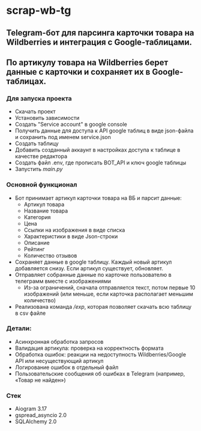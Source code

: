 # scrap-wb-tg

## Telegram-бот для парсинга карточки товара на Wildberries и интеграция с Google-таблицами. 
## По артикулу товара на Wildberries берет данные с карточки и сохраняет их в Google-таблицах.

### Для запуска проекта
- Скачать проект
- Установить зависимости
- Создать "Service account" в google console
- Получить данные для доступа к API google таблиц в виде json-файла и сохранить под именем service.json
- Создать таблицу
- Добавить созданный аккаунт в настройках доступа к таблице в качестве редактора
- Создать файл .env, где прописать BOT_API и ключ google таблицы
- Запустить _main.py_

### Основной функционал
- Бот принимает артикул карточки товара на ВБ и парсит данные:
  - Артикул товара
  - Название товара
  - Категория
  - Цена
  - Ссылки на изображения в виде списка 
  - Характеристики в виде Json-строки
  - Описание
  - Рейтинг
  - Количество отзывов
- Сохраняет данные в google таблицу. Каждый новый артикул добавляется снизу.
Если артикул существует, обновляет.
- Отправляет собранные данные по карточке пользователю в телеграмм вместе с изображениями
  - Из-за ограничений, сначала отправляется текст, потом первые 10 изображений (или меньше, если карточка располагает меньшим количество)
- Реализована команда _/exp_, которая позволяет скачать всю таблицу в csv файле

### Детали:
- Асинхронная обработка запросов
- Валидация артикула: проверка на корректность формата
- Обработка ошибок: реакции на недоступность Wildberries/Google API или несуществующий артикул
- Логирование ошибок в отдельный файл
- Пользовательские сообщения об ошибках в Telegram (например, «Товар не найден»)

### Стек
- Aiogram 3.17
- gspread_asyncio 2.0
- SQLAlchemy 2.0